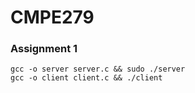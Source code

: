 # CMPE279

### Assignment 1

```
gcc -o server server.c && sudo ./server  
gcc -o client client.c && ./client
```
